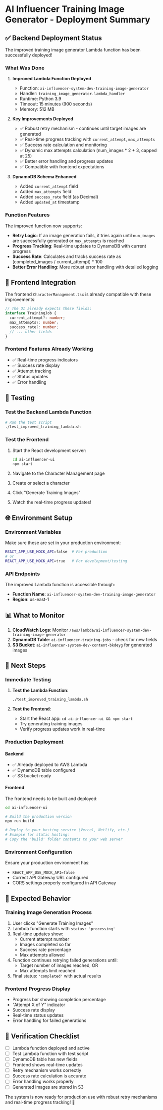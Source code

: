# AI Influencer Training Image Generator - Deployment Summary

## ✅ Backend Deployment Status

The improved training image generator Lambda function has been successfully deployed!

### What Was Done

1. **Improved Lambda Function Deployed**
   - Function: `ai-influencer-system-dev-training-image-generator`
   - Handler: `training_image_generator.lambda_handler`
   - Runtime: Python 3.9
   - Timeout: 15 minutes (900 seconds)
   - Memory: 512 MB

2. **Key Improvements Deployed**
   - ✅ Robust retry mechanism - continues until target images are generated
   - ✅ Real-time progress tracking with `current_attempt`, `max_attempts`
   - ✅ Success rate calculation and monitoring
   - ✅ Dynamic max attempts calculation (num_images * 2 + 3, capped at 25)
   - ✅ Better error handling and progress updates
   - ✅ Compatible with frontend expectations

3. **DynamoDB Schema Enhanced**
   - Added `current_attempt` field
   - Added `max_attempts` field
   - Added `success_rate` field (as Decimal)
   - Added `updated_at` timestamp

### Function Features

The improved function now supports:
- **Retry Logic**: If an image generation fails, it tries again until `num_images` are successfully generated or `max_attempts` is reached
- **Progress Tracking**: Real-time updates to DynamoDB with current progress
- **Success Rate**: Calculates and tracks success rate as (completed_images / current_attempt) * 100
- **Better Error Handling**: More robust error handling with detailed logging

## 🎯 Frontend Integration

The frontend `CharacterManagement.tsx` is already compatible with these improvements:

```typescript
// The UI already expects these fields:
interface TrainingJob {
  current_attempt?: number;
  max_attempts?: number; 
  success_rate?: number;
  // ... other fields
}
```

### Frontend Features Already Working
- ✅ Real-time progress indicators
- ✅ Success rate display
- ✅ Attempt tracking
- ✅ Status updates
- ✅ Error handling

## 🔧 Testing

### Test the Backend Lambda Function
```bash
# Run the test script
./test_improved_training_lambda.sh
```

### Test the Frontend
1. Start the React development server:
   ```bash
   cd ai-influencer-ui
   npm start
   ```

2. Navigate to the Character Management page
3. Create or select a character
4. Click "Generate Training Images"
5. Watch the real-time progress updates!

## 🌐 Environment Setup

### Environment Variables
Make sure these are set in your production environment:

```bash
REACT_APP_USE_MOCK_API=false  # For production
# or
REACT_APP_USE_MOCK_API=true   # For development/testing
```

### API Endpoints
The improved Lambda function is accessible through:
- **Function Name**: `ai-influencer-system-dev-training-image-generator`
- **Region**: us-east-1

## 📊 What to Monitor

1. **CloudWatch Logs**: Monitor `/aws/lambda/ai-influencer-system-dev-training-image-generator`
2. **DynamoDB Table**: `ai-influencer-training-jobs` - check for new fields
3. **S3 Bucket**: `ai-influencer-system-dev-content-bkdeyg` for generated images

## 🚀 Next Steps

### Immediate Testing
1. **Test the Lambda Function**:
   ```bash
   ./test_improved_training_lambda.sh
   ```

2. **Test the Frontend**:
   - Start the React app: `cd ai-influencer-ui && npm start`
   - Try generating training images
   - Verify progress updates work in real-time

### Production Deployment

#### Backend
- ✅ Already deployed to AWS Lambda
- ✅ DynamoDB table configured
- ✅ S3 bucket ready

#### Frontend
The frontend needs to be built and deployed:

```bash
cd ai-influencer-ui

# Build the production version
npm run build

# Deploy to your hosting service (Vercel, Netlify, etc.)
# Example for static hosting:
# Copy the 'build' folder contents to your web server
```

### Environment Configuration
Ensure your production environment has:
- `REACT_APP_USE_MOCK_API=false`
- Correct API Gateway URL configured
- CORS settings properly configured in API Gateway

## 🔄 Expected Behavior

### Training Image Generation Process
1. User clicks "Generate Training Images"
2. Lambda function starts with `status: 'processing'`
3. Real-time updates show:
   - Current attempt number
   - Images completed so far
   - Success rate percentage
   - Max attempts allowed
4. Function continues retrying failed generations until:
   - Target number of images reached, OR
   - Max attempts limit reached
5. Final status: `'completed'` with actual results

### Frontend Progress Display
- Progress bar showing completion percentage
- "Attempt X of Y" indicator
- Success rate display
- Real-time status updates
- Error handling for failed generations

## 📝 Verification Checklist

- [ ] Lambda function deployed and active
- [ ] Test Lambda function with test script
- [ ] DynamoDB table has new fields
- [ ] Frontend shows real-time updates
- [ ] Retry mechanism works correctly
- [ ] Success rate calculation is accurate
- [ ] Error handling works properly
- [ ] Generated images are stored in S3

The system is now ready for production use with robust retry mechanisms and real-time progress tracking! 🎉
